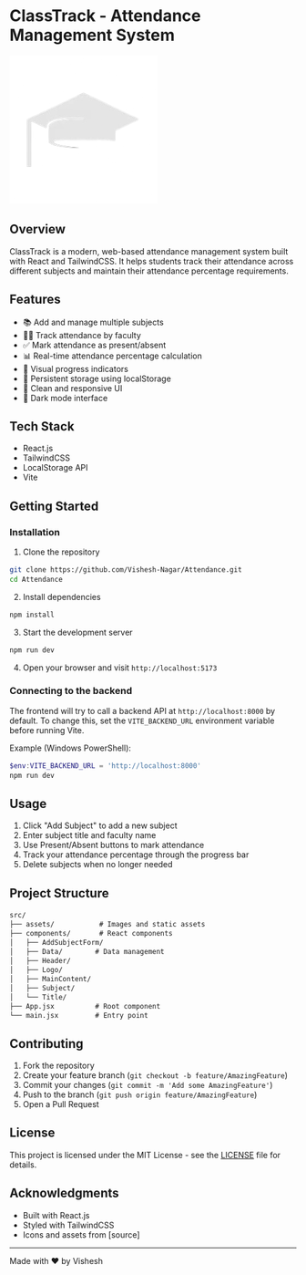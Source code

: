 # ClassTrack - Attendance Management System

![ClassTrack Logo](src/assets/Logo.png)

## Overview

ClassTrack is a modern, web-based attendance management system built with React and TailwindCSS. It helps students track their attendance across different subjects and maintain their attendance percentage requirements.

## Features

- 📚 Add and manage multiple subjects
- 👨‍🏫 Track attendance by faculty
- ✅ Mark attendance as present/absent
- 📊 Real-time attendance percentage calculation
- 🎯 Visual progress indicators
- 💾 Persistent storage using localStorage
- 🎨 Clean and responsive UI
- 🌙 Dark mode interface

## Tech Stack

- React.js
- TailwindCSS
- LocalStorage API
- Vite

## Getting Started

### Installation

1. Clone the repository
```bash
git clone https://github.com/Vishesh-Nagar/Attendance.git
cd Attendance
```

2. Install dependencies
```bash
npm install
```

3. Start the development server
```bash
npm run dev
```

4. Open your browser and visit `http://localhost:5173`

### Connecting to the backend

The frontend will try to call a backend API at `http://localhost:8000` by default. To change this, set the `VITE_BACKEND_URL` environment variable before running Vite.

Example (Windows PowerShell):

```powershell
$env:VITE_BACKEND_URL = 'http://localhost:8000'
npm run dev
```

## Usage

1. Click "Add Subject" to add a new subject
2. Enter subject title and faculty name
3. Use Present/Absent buttons to mark attendance
4. Track your attendance percentage through the progress bar
5. Delete subjects when no longer needed

## Project Structure

```
src/
├── assets/           # Images and static assets
├── components/       # React components
│   ├── AddSubjectForm/
│   ├── Data/        # Data management
│   ├── Header/
│   ├── Logo/
│   ├── MainContent/
│   ├── Subject/
│   └── Title/
├── App.jsx          # Root component
└── main.jsx         # Entry point
```

## Contributing

1. Fork the repository
2. Create your feature branch (`git checkout -b feature/AmazingFeature`)
3. Commit your changes (`git commit -m 'Add some AmazingFeature'`)
4. Push to the branch (`git push origin feature/AmazingFeature`)
5. Open a Pull Request

## License

This project is licensed under the MIT License - see the [LICENSE](LICENSE) file for details.

## Acknowledgments

- Built with React.js
- Styled with TailwindCSS
- Icons and assets from [source]

---

Made with ❤️ by Vishesh